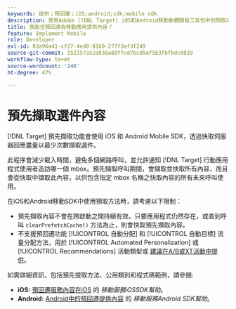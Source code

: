 ```yaml
---
keywords: 提供；預回遷；iOS;android;sdk;mobile sdk
description: 使用Adobe [!DNL Target] iOS和Android移動軟體開發工具包中的預取功能，通過快取伺服器響應來盡可能少地提供內容。
title: 我能否預回遷為移動應用提供內容？
feature: Implement Mobile
role: Developer
exl-id: 83a96a41-cf27-4ed8-8169-277f3ef3f249
source-git-commit: 152257a52d836a88ffcd76cd9af5b3fbfbdc0839
workflow-type: tm+mt
source-wordcount: '246'
ht-degree: 47%

---
```


# 預先擷取選件內容

[!DNL Target] 預先擷取功能會使用 iOS 和 Android Mobile SDK，透過快取伺服器回應盡量以最少次數擷取選件。

此程序會減少載入時間，避免多個網路呼叫，並允許通知 [!DNL Target] 行動應用程式使用者造訪哪一個 mbox。預先擷取呼叫期間，會擷取並快取所有內容，而且會從快取中擷取此內容，以供包含指定 mbox 名稱之快取內容的所有未來呼叫使用。

在iOS和Android移動SDK中使用預取方法時，請考慮以下限制：

* 預先擷取內容不會在跨啟動之間持續有效。只要應用程式仍然存在，或直到呼叫 `clearPrefetchCache()` 方法為止，則會快取預先擷取內容。
* 不支援預回遷功能 [!UICONTROL 自動分配] 和 [!UICONTROL 自動目標] 流量分配方法，用於 [!UICONTROL Automated Personalization] 或 [!UICONTROL Recommendations] 活動類型或 [建議在A/B或XT活動中提供](/help/main/c-recommendations/recommendations-as-an-offer.md)。

如需詳細資訊，包括預先提取方法、公用類別和程式碼範例，請參閱:

* **iOS:**  [預回遷服務內容在iOS](https://experienceleague.adobe.com/docs/mobile-services/ios/target-ios/c-mob-target-prefetch-ios.html) 的 *移動服務iOSSDK幫助*。
* **Android:**  [Android中的預回遷提供內容](https://experienceleague.adobe.com/docs/mobile-services/android/target-android/c-mob-target-prefetch-android.html) 的 *移動服務Android SDK幫助*。

